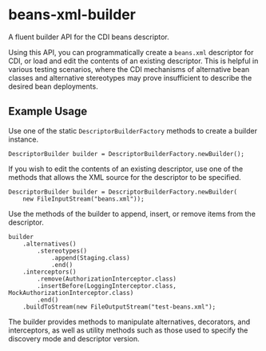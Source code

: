 beans-xml-builder
=================

A fluent builder API for the CDI beans descriptor.

Using this API, you can programmatically create a `beans.xml` descriptor for
CDI, or load and edit the contents of an existing descriptor. This is helpful
in various testing scenarios, where the CDI mechanisms of alternative bean 
classes and alternative stereotypes may prove insufficient to describe the
desired bean deployments.

## Example Usage

Use one of the static `DescriptorBuilderFactory` methods to create a
builder instance.

```
DescriptorBuilder builder = DescriptorBuilderFactory.newBuilder();
```

If you wish to edit the contents of an existing descriptor, use one of the
methods that allows the XML source for the descriptor to be specified.

```
DescriptorBuilder builder = DescriptorBuilderFactory.newBuilder(
    new FileInputStream("beans.xml"));
```

Use the methods of the builder to append, insert, or remove items from the
descriptor.

```
builder
    .alternatives()
        .stereotypes()
            .append(Staging.class)
            .end()
    .interceptors()
        .remove(AuthorizationInterceptor.class)
        .insertBefore(LoggingInterceptor.class, MockAuthorizationInterceptor.class)
        .end()
    .buildToStream(new FileOutputStream("test-beans.xml");  
```

The builder provides methods to manipulate alternatives, decorators, and
interceptors, as well as utility methods such as those used to specify the
discovery mode and descriptor version.
